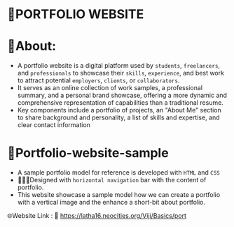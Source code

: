 # 📜PORTFOLIO WEBSITE

# 📰About:

* A portfolio website is a digital platform used by `students`, `freelancers`, and `professionals` to showcase their `skills`, `experience`, and best work to attract potential `employers`, `clients`, or `collaborators`. 
* It serves as an online collection of work samples, a professional summary, and a personal brand showcase, offering a more dynamic and comprehensive representation of capabilities than a traditional resume. 
* Key components include a portfolio of projects, an "About Me" section to share background and personality, a list of skills and expertise, and clear contact information

# 🤝Portfolio-website-sample
* A sample portfolio model for reference is developed with `HTML` and `CSS`
* 📄✨💼Designed with `horizontal navigation` bar with the content of portfolio.
* This website showcase a sample model how we can create a portfolio with a vertical image and the enhance a short-bit about portfolio.

🌐Website Link :  🔗 https://latha16.neocities.org/Viji/Basics/port
